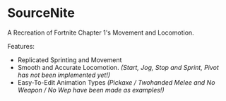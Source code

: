 # SourceNite
A Recreation of Fortnite Chapter 1's Movement and Locomotion.

Features:
- Replicated Sprinting and Movement
- Smooth and Accurate Locomotion.
*(Start, Jog, Stop and Sprint, Pivot has not been implemented yet!)*
- Easy-To-Edit Animation Types
*(Pickaxe / Twohanded Melee and No Weapon / No Wep have been made as examples!)*

